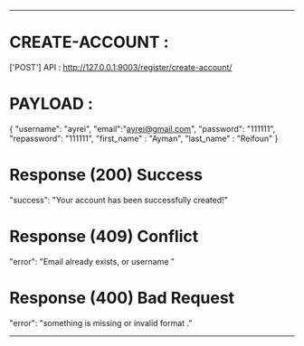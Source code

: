 
__________________________________________________________________

# CREATE-ACCOUNT :

['POST'] API : http://127.0.0.1:9003/register/create-account/

# PAYLOAD :

{
    "username": "ayrei",
    "email":"ayrei@gmail.com",
    "password": "111111",
    "repassword": "111111",
    "first_name" : "Ayman",
    "last_name" : "Reifoun"
}

# Response (200) Success

"success": "Your account has been successfully created!"

# Response (409) Conflict

"error": "Email already exists, or username "

# Response (400) Bad Request

"error": "something is missing or invalid format ."

__________________________________________________________________

